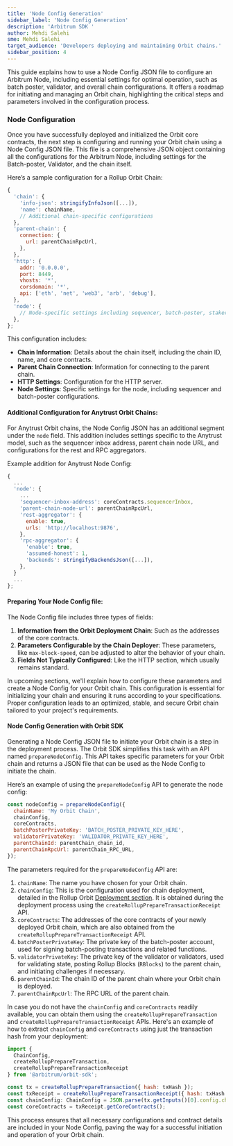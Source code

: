 ```yaml
---
title: 'Node Config Generation'
sidebar_label: 'Node Config Generation'
description: 'Arbitrum SDK '
author: Mehdi Salehi
sme: Mehdi Salehi
target_audience: 'Developers deploying and maintaining Orbit chains.'
sidebar_position: 4
---
```

This guide explains how to use a Node Config JSON file to configure an Arbitrum Node, including essential settings for optimal operation, such as batch poster, validator, and overall chain configurations. It offers a roadmap for initiating and managing an Orbit chain, highlighting the critical steps and parameters involved in the configuration process.

### Node Configuration

Once you have successfully deployed and initialized the Orbit core contracts, the next step is configuring and running your Orbit chain using a Node Config JSON file. This file is a comprehensive JSON object containing all the configurations for the Arbitrum Node, including settings for the Batch-poster, Validator, and the chain itself.


Here’s a sample configuration for a Rollup Orbit Chain:

```js
{
  'chain': {
    'info-json': stringifyInfoJson([...]),
    'name': chainName,
    // Additional chain-specific configurations
  },
  'parent-chain': {
    connection: {
      url: parentChainRpcUrl,
    },
  },
  'http': {
    addr: '0.0.0.0',
    port: 8449,
    vhosts: '*',
    corsdomain: '*',
    api: ['eth', 'net', 'web3', 'arb', 'debug'],
  },
  'node': {
    // Node-specific settings including sequencer, batch-poster, staker configurations
  },
};
```

This configuration includes:

- **Chain Information**: Details about the chain itself, including the chain ID, name, and core contracts.
- **Parent Chain Connection**: Information for connecting to the parent chain.
- **HTTP Settings**: Configuration for the HTTP server.
- **Node Settings**: Specific settings for the node, including sequencer and batch-poster configurations.

#### Additional Configuration for Anytrust Orbit Chains:

For Anytrust Orbit chains, the Node Config JSON has an additional segment under the `node` field. This addition includes settings specific to the Anytrust model, such as the sequencer inbox address, parent chain node URL, and configurations for the rest and RPC aggregators.

Example addition for Anytrust Node Config:

```js
{
  ...
  'node': {
    ...
    'sequencer-inbox-address': coreContracts.sequencerInbox,
    'parent-chain-node-url': parentChainRpcUrl,
    'rest-aggregator': {
      enable: true,
      urls: 'http://localhost:9876',
    },
    'rpc-aggregator': {
      'enable': true,
      'assumed-honest': 1,
      'backends': stringifyBackendsJson([...]),
    },
  }
  ...
};
```

#### Preparing Your Node Config file:

The Node Config file includes three types of fields:

1. **Information from the Orbit Deployment Chain**: Such as the addresses of the core contracts.
2. **Parameters Configurable by the Chain Deployer**: These parameters, like `max-block-speed`, can be adjusted to alter the behavior of your chain.
3. **Fields Not Typically Configured**: Like the HTTP section, which usually remains standard.

In upcoming sections, we'll explain how to configure these parameters and create a Node Config for your Orbit chain. This configuration is essential for initializing your chain and ensuring it runs according to your specifications. Proper configuration leads to an optimized, stable, and secure Orbit chain tailored to your project's requirements.

#### Node Config Generation with Orbit SDK

Generating a Node Config JSON file to initiate your Orbit chain is a step in the deployment process. The Orbit SDK simplifies this task with an API named `prepareNodeConfig`. This API takes specific parameters for your Orbit chain and returns a JSON file that can be used as the Node Config to initiate the chain.

Here’s an example of using the `prepareNodeConfig` API to generate the node config:

```js
const nodeConfig = prepareNodeConfig({
  chainName: 'My Orbit Chain',
  chainConfig,
  coreContracts,
  batchPosterPrivateKey: 'BATCH_POSTER_PRIVATE_KEY_HERE',
  validatorPrivateKey: 'VALIDATOR_PRIVATE_KEY_HERE',
  parentChainId: parentChain_chain_id,
  parentChainRpcUrl: parentChain_RPC_URL,
});
```

The parameters required for the `prepareNodeConfig` API are:

1. `chainName`: The name you have chosen for your Orbit chain.
2. `chainConfig`: This is the configuration used for chain deployment, detailed in the Rollup Orbit [Deployment section](deployment-rollup#4-chainconfig). It is obtained during the deployment process using the `createRollupPrepareTransactionReceipt` API.
3. `coreContracts`: The addresses of the core contracts of your newly deployed Orbit chain, which are also obtained from the `createRollupPrepareTransactionReceipt` API.
4. `batchPosterPrivateKey`: The private key of the batch-poster account, used for signing batch-posting transactions and related functions.
5. `validatorPrivateKey`: The private key of the validator or validators, used for validating state, posting Rollup Blocks (`RBlocks`) to the parent chain, and initiating challenges if necessary.
6. `parentChainId`: The chain ID of the parent chain where your Orbit chain is deployed.
7. `parentChainRpcUrl`: The RPC URL of the parent chain.

In case you do not have the `chainConfig` and `coreContracts` readily available, you can obtain them using the `createRollupPrepareTransaction` and `createRollupPrepareTransactionReceipt` APIs. Here's an example of how to extract `chainConfig` and `coreContracts` using just the transaction hash from your deployment:

```js
import {
  ChainConfig,
  createRollupPrepareTransaction,
  createRollupPrepareTransactionReceipt
} from '@arbitrum/orbit-sdk';

const tx = createRollupPrepareTransaction({ hash: txHash });
const txReceipt = createRollupPrepareTransactionReceipt({ hash: txHash });
const chainConfig: ChainConfig = JSON.parse(tx.getInputs()[0].config.chainConfig);
const coreContracts = txReceipt.getCoreContracts();
```

This process ensures that all necessary configurations and contract details are included in your Node Config, paving the way for a successful initiation and operation of your Orbit chain.

